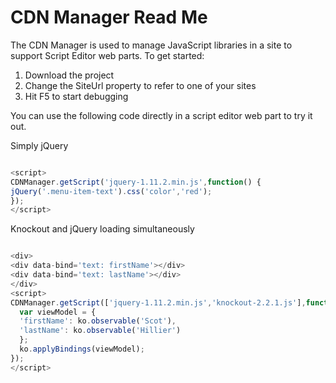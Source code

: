 CDN Manager Read Me
===================
The CDN Manager is used to manage JavaScript libraries in a site to support Script Editor web parts.
To get started:
1. Download the project
2. Change the SiteUrl property to refer to one of your sites
3. Hit F5 to start debugging

You can use the following code directly in a script editor web part to try it out.

Simply jQuery
  ```JavaScript

  <script>
  CDNManager.getScript('jquery-1.11.2.min.js',function() {
  jQuery('.menu-item-text').css('color','red');
  });
  </script>

  ```

Knockout and jQuery loading simultaneously
  ```JavaScript

  <div>
  <div data-bind='text: firstName'></div>
  <div data-bind='text: lastName'></div>
  </div>
  <script>
  CDNManager.getScript(['jquery-1.11.2.min.js','knockout-2.2.1.js'],function() {
    var viewModel = {
    'firstName': ko.observable('Scot'),
    'lastName': ko.observable('Hillier')
    };
    ko.applyBindings(viewModel);
  });
  </script>

  ```
